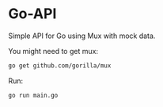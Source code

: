 # Go-API

Simple API for Go using Mux with mock data.

You might need to get mux:

```sh
go get github.com/gorilla/mux
```

Run:

```sh
go run main.go
```
